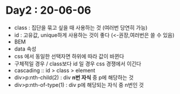 # Day2 : 20-06-06
* class : 집단을 묶고 싶을 때 사용하는 것 (여러번 당연히 가능)
* id : 고유값, unique하게 사용하는 것이 좋다 (<-권장,여러번은 쓸 수 있음)
* BEM
* data 속성
* css 에서 동일한 선택자면 하위에 따라 값이 바뀐다
* 구체적일 경우 / class보다 id 일 경우 css 경쟁에서 이긴다
* cascading :: id > class > element
* div>p:nth-child(2) : div **n번 자식** 중 p에 해당하는 것
* div>p:nth-of-type(1) : div p에 해당되는 자식 중 n번인 것
